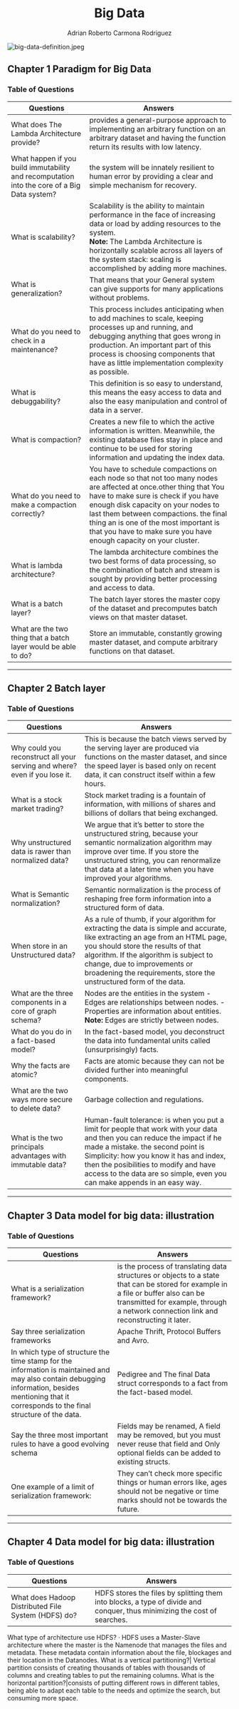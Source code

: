 <center><h1>Big Data</h1></center>
<center>Adrian Roberto Carmona Rodriguez</center>

![big-data-definition.jpeg](https://live.mrf.io/statics/i/ps/www.muylinux.com/wp-content/uploads/2019/06/bigdata.jpg?width=1200&enable=upscale)

<h2>Chapter 1 Paradigm for Big Data</h2>
<h3>Table of Questions</h3>

**Questions**| **Answers**
--------|-------------------
What does The Lambda Architecture provide? | provides a general-purpose approach to implementing an arbitrary function on an arbitrary dataset and having the function return its results with low latency.
What happen if you build immutability and recomputation into the core of a Big Data system?| the system will be innately resilient to human error by providing a clear and simple mechanism for recovery.
What is scalability? | Scalability is the ability to maintain performance in the face of increasing data or load by adding resources to the system.<br>  **Note:** The Lambda Architecture is horizontally scalable across all layers of the system stack: scaling is accomplished by adding more machines.
What is generalization? | That means that your General system can give supports for many applications without problems.
What do you need to check in a maintenance? | This process includes anticipating when to add machines to scale, keeping processes up and running, and debugging anything that goes wrong in production. An important part of this process is choosing components that have as little implementation complexity as possible.
What is debuggability? | This definition is so easy to understand, this means the easy access to data and also the easy manipulation and control of data in a server.
What is compaction? | Creates a new file to which the active information is written. Meanwhile, the existing database files stay in place and continue to be used for storing information and updating the index data.
What do you need to make a compaction correctly? | You have to schedule compactions on each node so that not too many nodes are affected at once.other thing that You have to make sure is check if you have enough disk capacity on your nodes to last them between compactions. the final thing an is one of the most important is that you have to make sure you have enough capacity on your cluster.
What is lambda architecture?| The lambda architecture combines the two best forms of data processing, so the combination of batch and stream is sought by providing better processing and access to data.
What is a batch layer? | The batch layer stores the master copy of the dataset and precomputes batch views on that master dataset.
What are the two thing that a batch layer would be able to do? | Store an immutable, constantly growing master dataset, and compute arbitrary functions on that dataset.




***
<h2>Chapter 2 Batch layer</h2>
<h3>Table of Questions</h3>

**Questions**| **Answers**
-------------------- | -------------------
Why could you reconstruct all your serving and where? even if you lose it.| This is because the batch views served by the serving layer are produced via functions on the master dataset, and since the speed layer is based only on recent data, it can construct itself within a few hours.
What is a stock market trading? | Stock market trading is a fountain of information, with millions of shares and billions of dollars that being exchanged.
Why unstructured data is rawer than normalized data? |We argue that it’s better to store the unstructured string, because your semantic normalization algorithm may improve over time. If you store the unstructured string, you can renormalize that data at a later time when you have improved your algorithms.
What is Semantic normalization?|Semantic normalization is the process of reshaping free form information into a structured form of data.
When store in an Unstructured data? | As a rule of thumb, if your algorithm for extracting the data is simple and accurate, like extracting an age from an HTML page, you should store the results of that algorithm. If the algorithm is subject to change, due to improvements or broadening the requirements, store the unstructured form of the data.
What are the three components in a core of graph schema? | Nodes are the entities in the system - Edges are relationships between nodes. - Properties are information about entities. **Note:** Edges are strictly between nodes.
What do you do in a fact-based model? | In the fact-based model, you deconstruct the data into fundamental units called (unsurprisingly) facts.
Why the facts are atomic? | Facts are atomic because they can not be divided further into meaningful components.
What are the two ways more secure to delete data?| Garbage collection and regulations.
What is the two principals advantages with immutable data? | Human-fault tolerance: is when you put a limit for people that work with your data and  then you can reduce the impact if he made a mistake. the second point is Simplicity: how you know it has and index, then the posibilities to modify and have access to the data are so simple, even you can make appends in an easy way. 

- - -

<h2>Chapter 3 Data model for big data: illustration</h2>
<h3>Table of Questions</h3>

**Questions**| **Answers**
--------|-------------------
What is a serialization framework? |is the process of translating data structures or objects to a state that can be stored for example in a file or buffer also can be transmitted for example, through a network connection link and reconstructing it later.
Say three serialization frameworks| Apache Thrift, Protocol Buffers and Avro.
In which type of structure the time stamp for the information is maintained and may also contain debugging information, besides mentioning that it corresponds to the final structure of the data.| Pedigree and The final Data struct corresponds to a fact from the fact-based model. 
Say the three most important rules to have a good evolving schema | Fields may be renamed, A field may be removed, but you must never reuse that field and Only optional fields can be added to existing structs. 
One example of a limit of serialization framework: | They can’t check more specific things or human errors like, ages should not be negative or time marks should not be towards the future.


- - -

<h2>Chapter 4 Data model for big data: illustration</h2>
<h3>Table of Questions</h3>

**Questions**| **Answers**
--------|-------------------
What does Hadoop Distributed File System (HDFS) do?| HDFS stores the files by splitting them into blocks, a type of divide and conquer, thus minimizing the cost of searches.
What type of architecture use HDFS? · HDFS uses a Master-Slave architecture where the master is the Namenode that manages the files and metadata. These metadata contain information about the file, blockages and their location in the Datanodes.
What is a vertical partitioning?| Vertical partition consists of creating thousands of tables with thousands of columns and creating tables to put the remaining columns.
What is the horizontal partition?|consists of putting different rows in different tables, being able to adapt each table to the needs and optimize the search, but consuming more space.

